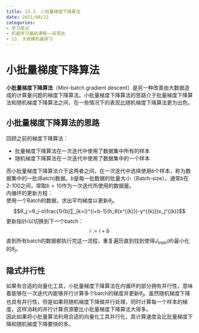 ```yaml
---
title: 13.3. 小批量梯度下降算法
date: 2021/08/22
categories: 
- 学习笔记
- 机器学习基础课程——吴恩达
- 13. 大规模机器学习
---
```

# 小批量梯度下降算法
**小批量梯度下降算法**（Mini-batch gradient descent）是另一种改善由大数据造成的计算量问题的梯度下降算法。小批量梯度下降算法的思路介于批量梯度下降算法和随机梯度下降算法之间，在一些情况下的表现比随机梯度下降算法更为出色。  

## 小批量梯度下降算法的思路
回顾之前的梯度下降算法：  
- 批量梯度下降算法在一次迭代中使用了数据集中所有的样本  
- 随机梯度下降算法在一次迭代中使用了数据集中的一个样本  

而小批量梯度下降算法介于这两者之间，在一次迭代中选择使用$b$个样本，称为数据集中的一批(Batch)数据。$b$是每一批数据的批量大小（Batch-size）。通常$b$在2-100之间，常取$b=10$作为一次迭代所使用的数据量。  
内循环的更新方程：   
使用一个Batch的数据，求出平均梯度以更新$θ_j$。  
$$θ_j:=θ_j-α\frac{1}{b}∑_{k=i}^{i+b-1}(h_θ(x^{(k)})-y^{(k)})x_j^{(k)}$$
更新指针$i$以切换到下一个batch：  
$$i:=i+b$$
直到所有batch的数据都执行完这一流程，重复遍历直到找到使得$J_{train}(θ)$最小化的$θ_j$。  

## 隐式并行性
如果有合适的向量化工具，小批量梯度下降算法在内循环的部分拥有并行性，意味着能够在一次迭代内能够并行计算多个batch的梯度并更新$θ_j$。虽然随机梯度下降也具有并行性，但是如果将随机梯度下降做并行处理，同时计算每一个样本的梯度，这样消耗的并行计算资源要比小批量梯度下降算法大得多。  
因此如果将小批量算法利用合适的向量化工具并行化，其计算速度会比批量梯度下降和随机梯度下降要快的多。  
